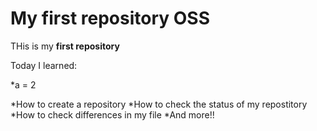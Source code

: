 # My first repository OSS

THis is my **first repository**

Today I learned:

*a = 2

*How to create a repository
*How to check the status of my repostitory
*How to check differences in my file
*And more!!
